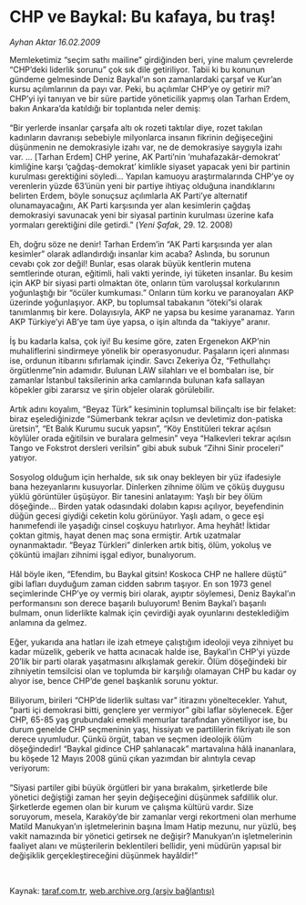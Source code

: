 # CHP ve Baykal: Bu kafaya, bu traş!

*Ayhan Aktar 16.02.2009*

<div class="taraf_structure_2col_1zq">
<div class="margen_n">



 <p>Memleketimiz “seçim sathı mailine” girdiğinden beri, yine malum çevrelerde “CHP’deki liderlik sorunu” çok sık dile getiriliyor. Tabii ki bu konunun gündeme gelmesinde Deniz Baykal’ın son zamanlardaki çarşaf ve Kur’an kursu açılımlarının da payı var. Peki, bu açılımlar CHP’ye oy getirir mi? CHP’yi iyi tanıyan ve bir süre partide yöneticilik yapmış olan Tarhan Erdem, bakın Ankara’da katıldığı bir toplantıda neler demiş: <br/><br/>“Bir yerlerde insanlar çarşafa altı ok rozeti taktılar diye, rozet takılan kadınların davranışı sebebiyle milyonlarca insanın fikrinin değişeceğini düşünmenin ne demokrasiyle izahı var, ne de demokrasiye saygıyla izahı var. ... [Tarhan Erdem] CHP yerine, AK Parti’nin ‘muhafazakâr-demokrat’ kimliğine karşı ‘çağdaş-demokrat’ kimlikle siyaset yapacak yeni bir partinin kurulması gerektiğini söyledi... Yapılan kamuoyu araştırmalarında CHP’ye oy verenlerin yüzde 63’ünün yeni bir partiye ihtiyaç olduğuna inandıklarını belirten Erdem, böyle sonuçsuz açılımlarla AK Parti’ye alternatif olunamayacağını, AK Parti karşısında yer alan kesimlerin çağdaş demokrasiyi savunacak yeni bir siyasal partinin kurulması üzerine kafa yormaları gerektiğini dile getirdi.” (<i>Yeni Şafak</i>, 29. 12. 2008) <br/><br/>Eh, doğru söze ne denir! Tarhan Erdem’in “AK Parti karşısında yer alan kesimler” olarak adlandırdığı insanlar kim acaba? Aslında, bu sorunun cevabı çok zor değil! Bunlar, esas olarak büyük kentlerin mutena semtlerinde oturan, eğitimli, hali vakti yerinde, iyi tüketen insanlar. Bu kesim için AKP bir siyasi parti olmaktan öte, onların tüm varoluşsal korkularının yoğunlaştığı bir “öcüler kumkuması.” Onların tüm korku ve paranoyaları AKP üzerinde yoğunlaşıyor. AKP, bu toplumsal tabakanın “öteki”si olarak tanımlanmış bir kere. Dolayısıyla, AKP ne yapsa bu kesime yaranamaz. Yarın AKP Türkiye’yi AB’ye tam üye yapsa, o işin altında da “takiyye” aranır. <br/><br/>İş bu kadarla kalsa, çok iyi! Bu kesime göre, zaten Ergenekon AKP’nin muhaliflerini sindirmeye yönelik bir operasyonudur. Paşaların içeri alınması ise, ordunun itibarını sıfırlamak içindir. Savcı Zekeriya Öz, “Fethullahçı örgütlenme”nin adamıdır. Bulunan LAW silahları ve el bombaları ise, bir zamanlar İstanbul taksilerinin arka camlarında bulunan kafa sallayan köpekler gibi zararsız ve şirin objeler olarak görülebilir. <br/><br/>Artık adını koyalım, “Beyaz Türk” kesiminin toplumsal bilinçaltı ise bir felaket: biraz eşelediğinizde “Sümerbank tekrar açılsın ve devletimiz don-patiska üretsin”, “Et Balık Kurumu sucuk yapsın”, “Köy Enstitüleri tekrar açılsın köylüler orada eğitilsin ve buralara gelmesin” veya “Halkevleri tekrar açılsın Tango ve Fokstrot dersleri verilsin” gibi abuk subuk “Zihni Sinir proceleri” yatıyor. <br/><br/>Sosyolog olduğum için herhalde, sık sık onay bekleyen bir yüz ifadesiyle bana hezeyanlarını kusuyorlar. Dinlerken zihnime ölüm ve çöküş duygusu yüklü görüntüler üşüşüyor. Bir tanesini anlatayım: Yaşlı bir bey ölüm döşeğinde... Birden yatak odasındaki dolabın kapısı açılıyor, beyefendinin düğün gecesi giydiği ceketin kolu görünüyor. Yaşlı adam, o gece eşi hanımefendi ile yaşadığı cinsel coşkuyu hatırlıyor. Ama heyhât! İktidar çoktan gitmiş, hayat denen maç sona ermiştir. Artık uzatmalar oynanmaktadır. “Beyaz Türkleri” dinlerken artık bitiş, ölüm, yokoluş ve çöküntü imajları zihnimi işgal ediyor, bunalıyorum. <br/><br/>Hâl böyle iken, “Efendim, bu Baykal gitsin! Koskoca CHP ne hallere düştü” gibi lafları duyduğum zaman cidden sabrım taşıyor. En son 1973 genel seçimlerinde CHP’ye oy vermiş biri olarak, ayıptır söylemesi, Deniz Baykal’ın performansını son derece başarılı buluyorum! Benim Baykal’ı başarılı bulmam, onun liderlikte kalmak için çevirdiği ayak oyunlarını desteklediğim anlamına da gelmez. <br/><br/>Eğer, yukarıda ana hatları ile izah etmeye çalıştığım ideoloji veya zihniyet bu kadar müzelik, geberik ve hatta acınacak halde ise, Baykal’ın CHP’yi yüzde 20’lik bir parti olarak yaşatmasını alkışlamak gerekir. Ölüm döşeğindeki bir zihniyetin temsilcisi olan ve toplumda bir karşılığı olamayan CHP bu kadar oy alıyor ise, bence CHP’de genel başkanlık sorunu yoktur. <br/><br/>Biliyorum, birileri “CHP’de liderlik sultası var” itirazını yöneltecekler. Yahut, “parti içi demokrasi bitti, gençlere yer vermiyor” gibi laflar söylenecek. Eğer CHP, 65-85 yaş grubundaki emekli memurlar tarafından yönetiliyor ise, bu durum genelde CHP seçmeninin yaşı, hissiyatı ve partililerin fikriyatı ile son derece uyumludur. Çünkü örgüt, taban ve seçmen ideolojik ölüm döşeğindedir! “Baykal gidince CHP şahlanacak” martavalına hâlâ inananlara, bu köşede 12 Mayıs 2008 günü çıkan yazımdan bir alıntıyla cevap veriyorum: <br/><br/>“Siyasi partiler gibi büyük örgütleri bir yana bırakalım, şirketlerde bile yönetici değiştiği zaman her şeyin değişeceğini düşünmek safdillik olur. Şirketlerde egemen olan bir kurum ve çalışma kültürü vardır. Size soruyorum, mesela, Karaköy’de bir zamanlar vergi rekortmeni olan merhume Matild Manukyan’ın işletmelerinin başına İmam Hatip mezunu, nur yüzlü, beş vakit namazında bir yönetici getirsek ne değişir? Manukyan’ın işletmelerinin faaliyet alanı ve müşterilerin beklentileri bellidir, yeni müdürün yapısal bir değişiklik gerçekleştireceğini düşünmek hayâldir!”</p>

<br/>


<div id="taraf_not">
</div>

</div>


</div>

Kaynak: [taraf.com.tr](http://taraf.com.tr:80/makale/4057.htm), [web.archive.org (arşiv bağlantısı)](http://web.archive.org/web/20090521202754/http://taraf.com.tr:80/makale/4057.htm)
